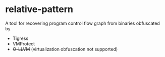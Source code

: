 # relative-pattern
A tool for recovering program control flow graph from binaries obfuscated by
* Tigress
* VMProtect
* ~~O-LLVM~~ (virtualization obfuscation not supported)
